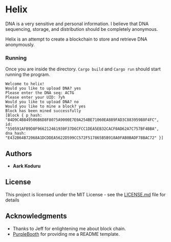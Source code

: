 # Helix

DNA is a very sensitive and personal information. I believe that DNA sequencing, storage,
and distribution should be completely anonymous.

Helix is an attempt to create a blockchain to store and retrieve DNA anonymously.


### Running
Once you are inside the directory. `Cargo build` and `Cargo run` should start
running the program.

```
Welcome to helix!
Would you like to upload DNA? yes
Please enter the DNA seq: ACTG
Please enter your UID: 7yh
Would you like to upload DNA? no
Would you like to mine a block? yes
Block has been mined successfully
[Block { p_hash: "84D9C4B849506B6D8F8075A9000E7E0A254BE71060EA889FAD3C88395988F4FC", id: "550591AFB9D8F966212461930F37D6CFCC1DEA5EB32CACF0AD62A7C757BF4BBA", dna_hash: "E432B64B72068A1DCDDEA5622D599CC572F517865B5B918A0FAB0BADF78BAC72" }]

```

## Authors

* **Aark Koduru**


## License

This project is licensed under the MIT License - see the [LICENSE.md](LICENSE.md) file for details

## Acknowledgments
* Thanks to Jeff for enlightening me about block chain.  
* [PurpleBooth](https://github.com/PurpleBooth) for providing me a README template.
